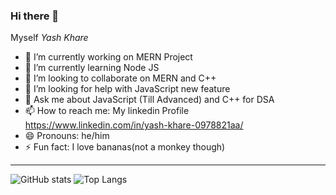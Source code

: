 ### Hi there 👋
Myself <i>Yash Khare</i>

  - 🔭 I’m currently working on MERN Project <br>
  - 🌱 I’m currently learning Node JS <br>
  - 👯 I’m looking to collaborate on MERN and C++ <br>
  - 🤔 I’m looking for help with JavaScript new feature <br>
  - 💬 Ask me about JavaScript (Till Advanced) and C++ for DSA <br>
  - 📫 How to reach me: My linkedin Profile https://www.linkedin.com/in/yash-khare-0978821aa/ <br>
  - 😄 Pronouns: he/him <br>
  - ⚡ Fun fact: I love bananas(not a monkey though) <br>
  <hr>
  
  ![GitHub stats](https://github-readme-stats.vercel.app/api?username=khareyash05&show_icons=true&theme=tokyonight)
 ![Top Langs](https://github-readme-stats.vercel.app/api/top-langs/?username=khareyash05)

